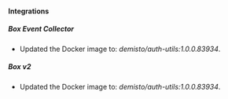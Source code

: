 #### Integrations
##### Box Event Collector
- Updated the Docker image to: *demisto/auth-utils:1.0.0.83934*.
##### Box v2
- Updated the Docker image to: *demisto/auth-utils:1.0.0.83934*.
